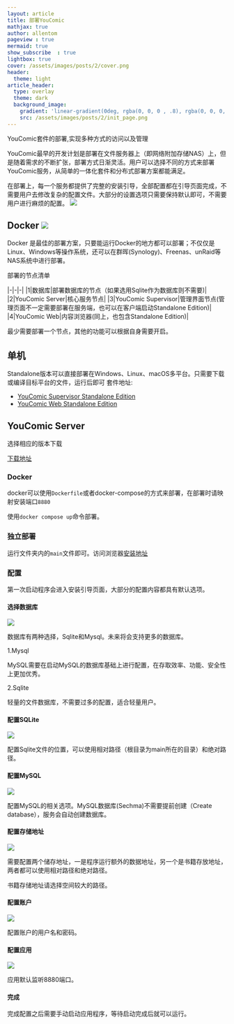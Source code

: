 ```yaml
---
layout: article
title: 部署YouComic
mathjax: true
author: allentom
pageview : true
mermaid: true
show_subscribe	: true
lightbox: true
cover: /assets/images/posts/2/cover.png
header:
  theme: light
article_header:
  type: overlay
  theme: dark
  background_image:
    gradient: 'linear-gradient(0deg, rgba(0, 0, 0 , .8), rgba(0, 0, 0, .8))'
    src: /assets/images/posts/2/init_page.png
---
```

YouComic套件的部署,实现多种方式的访问以及管理
<!--more-->

YouComic最早的开发计划是部署在文件服务器上（即网络附加存储NAS）上，但是随着需求的不断扩张，部署方式日渐灵活。用户可以选择不同的方式来部署YouComic服务，从简单的一体化套件和分布式部署方案都能满足。



在部署上，每一个服务都提供了完整的安装引导，全部配置都在引导页面完成，不需要用户去修改复杂的配置文件。大部分的设置选项只需要保持默认即可，不需要用户进行麻烦的配置。
![](/assets/images/posts/2/init_page.png)
## Docker ![](https://img.icons8.com/color/48/000000/docker.png)
Docker 是最佳的部署方案，只要能运行Docker的地方都可以部署；不仅仅是Linux、Windows等操作系统，还可以在群晖(Synology)、Freenas、unRaid等NAS系统中进行部署。

部署的节点清单

|-|-|-|
|1|数据库|部署数据库的节点（如果选用Sqlite作为数据库则不需要)|
|2|YouComic Server|核心服务节点|
|3|YouComic Supervisor|管理界面节点(管理页面不一定需要部署在服务端，也可以在客户端启动Standalone Edition)|
|4|YouComic Web|内容浏览器(同上，也包含Standalone Edition)|

最少需要部署一个节点，其他的功能可以根据自身需要开启。

## 单机

Standalone版本可以直接部署在Windows、Linux、macOS多平台。只需要下载或编译目标平台的文件，运行后即可
套件地址:

- [YouComic Supervisor Standalone Edition](https://github.com/Project-XPolaris/YouComic-Supervisor-Standalone)
- [YouComic Web Standalone Edition](https://github.com/Project-XPolaris/YouComic-Explore)


## YouComic Server
选择相应的版本下载

[下载地址](https://github.com/Project-XPolaris/YouComic-Server/releases)

### Docker
docker可以使用`Dockerfile`或者docker-compose的方式来部署，在部署时请映射安装端口`8880`

使用`docker compose up`命令部署。

### 独立部署

运行文件夹内的`main`文件即可。访问浏览器[安装地址](http://localhost:8880)

### 配置

第一次启动程序会进入安装引导页面，大部分的配置内容都具有默认选项。

#### 选择数据库

![](/assets/images/posts/2/server_install_select_database.png)

数据库有两种选择，Sqlite和Mysql。未来将会支持更多的数据库。

1.Mysql

MySQL需要在启动MySQL的数据库基础上进行配置，在存取效率、功能、安全性上更加优秀。

2.Sqlite

轻量的文件数据库，不需要过多的配置，适合轻量用户。


#### 配置SQLite
![](/assets/images/posts/2/server_install_sqlite.png)

配置Sqlite文件的位置，可以使用相对路径（根目录为main所在的目录）和绝对路径。

#### 配置MySQL
![](/assets/images/posts/2/server_install_mysql.png)

配置MySQL的相关选项。MySQL数据库(Sechma)不需要提前创建（Create database），服务会自动创建数据库。

#### 配置存储地址

![](/assets/images/posts/2/server_install_store.png)

需要配置两个储存地址，一是程序运行额外的数据地址，另一个是书籍存放地址，两者都可以使用相对路径和绝对路径。

书籍存储地址请选择空间较大的路径。

#### 配置账户

![](/assets/images/posts/2/server_install_user.png)

配置账户的用户名和密码。

#### 配置应用

![](/assets/images/posts/2/server_install_app.png)

应用默认监听8880端口。

#### 完成
完成配置之后需要手动启动应用程序，等待启动完成后就可以运行。

